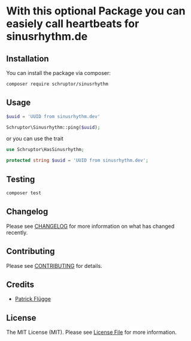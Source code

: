 # With this optional Package you can easiely call heartbeats for sinusrhythm.de

## Installation

You can install the package via composer:

```bash
composer require schruptor/sinusrhythm
```

## Usage

```php
$uuid = 'UUID from sinusrhythm.dev'

Schruptor\Sinusrhythm::ping($uuid);
```

or you can use the trait

```php
use Schruptor\HasSinusrhythm;

protected string $uuid = 'UUID from sinusrhythm.dev';
```

## Testing

```bash
composer test
```

## Changelog

Please see [CHANGELOG](CHANGELOG.md) for more information on what has changed recently.

## Contributing

Please see [CONTRIBUTING](.github/CONTRIBUTING.md) for details.

## Credits

- [Patrick Flügge](https://github.com/schruptor)

## License

The MIT License (MIT). Please see [License File](LICENSE.md) for more information.
